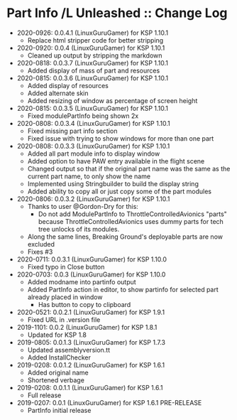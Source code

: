 # Part Info /L Unleashed :: Change Log

* 2020-0926: 0.0.4.1 (LinuxGuruGamer) for KSP 1.10.1
	+ Replace html stripper code for better stripping
* 2020-0920: 0.0.4 (LinuxGuruGamer) for KSP 1.10.1
	+ Cleaned up output by stripping the markdown
* 2020-0818: 0.0.3.7 (LinuxGuruGamer) for KSP 1.10.1
	+ Added display of mass of part and resources
* 2020-0815: 0.0.3.6 (LinuxGuruGamer) for KSP 1.10.1
	+ Added display of resources
	+ Added alternate skin
	+ Added resizing of window as percentage of screen height
* 2020-0815: 0.0.3.5 (LinuxGuruGamer) for KSP 1.10.1
	+ Fixed modulePartInfo being shown 2x
* 2020-0808: 0.0.3.4 (LinuxGuruGamer) for KSP 1.10.1
	+ Fixed missing part info section
	+ Fixed issue with trying to show windows for more than one part
* 2020-0808: 0.0.3.3 (LinuxGuruGamer) for KSP 1.10.1
	+ Added all part module info to display window
	+ Added option to have PAW entry available in the flight scene
	+ Changed output so that if the original part name was the same as the current part name, to only show the name
	+ Implemented using Stringbuilder to build the display string
	+ Added ability to copy all or just copy some of the part modules
* 2020-0806: 0.0.3.2 (LinuxGuruGamer) for KSP 1.10.1
	+ Thanks to user @Gordon-Dry for this:
		- Do not add ModulePartInfo to ThrottleControlledAvionics "parts" because ThrottleControlledAvionics uses dummy parts for tech tree unlocks of its modules.
	+ Along the same lines, Breaking Ground's deployable parts are now excluded
	+ Fixes #3
* 2020-0711: 0.0.3.1 (LinuxGuruGamer) for KSP 1.10.0
	+ Fixed typo in Close button
* 2020-0703: 0.0.3 (LinuxGuruGamer) for KSP 1.10.0
	+ Added modname into partinfo output
	+ Added PartInfo action in editor, to show partinfo for selected part already placed in window
		- Has button to copy to clipboard
* 2020-0521: 0.0.2.1 (LinuxGuruGamer) for KSP 1.9.1
	+ Fixed URL in .version file
* 2019-1101: 0.0.2 (LinuxGuruGamer) for KSP 1.8.1
	+ Updated for KSP 1.8
* 2019-0805: 0.0.1.3 (LinuxGuruGamer) for KSP 1.7.3
	+ Updated assemblyversion.tt
	+ Added InstallChecker
* 2019-0208: 0.0.1.2 (LinuxGuruGamer) for KSP 1.6.1
	+ Added original name
	+ Shortened verbage
* 2019-0208: 0.0.1.1 (LinuxGuruGamer) for KSP 1.6.1
	+ Full release
* 2019-0207: 0.0.1 (LinuxGuruGamer) for KSP 1.6.1 PRE-RELEASE
	+ PartInfo initial release
